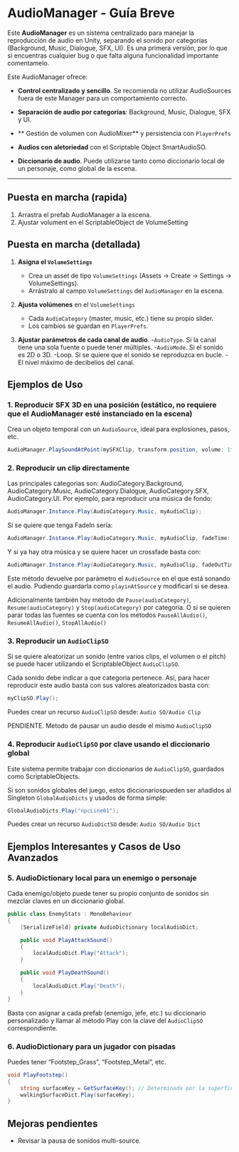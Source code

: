 # AudioManager - Guía Breve

Este **AudioManager** es un sistema centralizado para manejar la reproducción de audio en Unity, separando el sonido por categorías (Background, Music, Dialogue, SFX, UI). Es una primera versión, por lo que si encuentras cualquier bug o que falta alguna funcionalidad importante comentamelo.

Este AudioManager ofrece:
- **Control centralizado y sencillo**. Se recomienda no utilizar AudioSources fuera de este Manager para un comportamiento correcto.
- **Separación de audio por categorías**: Background, Music, Dialogue, SFX y UI.
- ** Gestión de volumen con AudioMixer** y persistencia con `PlayerPrefs`

- **Audios con aletoriedad** con el Scriptable Object SmartAudioSO.
- **Diccionario de audio**. Puede utilizarse tanto como diccionario local de un personaje, como global de la escena.

---

## Puesta en marcha (rapida)
1. Arrastra el prefab AudioManager a la escena.
2. Ajustar volument en el ScriptableObject de VolumeSetting

## Puesta en marcha (detallada)

1. **Asigna el `VolumeSettings`**  
   - Crea un asset de tipo `VolumeSettings` (Assets → Create → Settings → VolumeSettings).  
   - Arrástralo al campo `VolumeSettings` del `AudioManager` en la escena.

2. **Ajusta volúmenes** en el `VolumeSettings`  
   - Cada `AudioCategory` (master, music, etc.) tiene su propio slider.
   - Los cambios se guardan en `PlayerPrefs`.
3. **Ajustar parámetros de cada canal de audio**.
    -`AudioType`. Si la canal tiene una sola fuente o puede tener múltiples.
    -`AudioMode`. Si el sonido es 2D o 3D.
    -Loop. Si se quiere que el sonido se reproduzca en bucle.
    -El nivel máximo de decibelios del canal.

## Ejemplos de Uso

### 1. Reproducir SFX 3D en una posición (estático, no requiere que el AudioManager esté instanciado en la escena)

Crea un objeto temporal con un `AudioSource`, ideal para explosiones, pasos, etc.

~~~~csharp
AudioManager.PlaySoundAtPoint(mySFXClip, transform.position, volume: 1f, pitch: 1f);
~~~~

### 2. Reproducir un clip directamente

Las principales categorias son: AudioCategory.Background, AudioCategory.Music, AudioCategory.Dialogue, AudioCategory.SFX, AudioCategory.UI. Por ejemplo, para reproducir una música de fondo:

~~~~csharp
AudioManager.Instance.Play(AudioCategory.Music, myAudioClip);
~~~~

Si se quiere que tenga FadeIn sería:

~~~~csharp
AudioManager.Instance.Play(AudioCategory.Music, myAudioClip, fadeTime: 5f);
~~~~

Y si ya hay otra música y se quiere hacer un crossfade basta con:

~~~~csharp
AudioManager.Instance.Play(AudioCategory.Music, myAudioClip, fadeOutTime: 5f, fadeInTime: 5f);
~~~~

Este método devuelve por parámetro el `AudioSource` en el que está sonando el audio. Pudiendo guardarla como `playinAtSource` y modificarl si se desea. 

Adicionalmente también hay método de `Pause(audioCategory)`, `Resume(audioCategory)` y `Stop(audioCategory)` por categoria. O si se quieren parar todas las fuentes se cuenta con los métodos `PauseAllAudio()`, `ResumeAllAudio()`, `StopAllAudio()`

### 3. Reproducir un `AudioClipSO`

Si se quiere aleatorizar un sonido (entre varios clips, el volumen o el pitch) se puede hacer utilizando el ScriptableObject `AudioClipSO`.

Cada sonido debe indicar a que categoria pertenece. Así, para hacer reproducir este audio basta con sus valores aleatorizados basta con:

~~~~csharp
myClipSO.Play();
~~~~

Puedes crear un recurso `AudioClipSO` desde: `Audio SO/Audio Clip`

PENDIENTE. Metodo de pausar un audio desde el mismo `AudioClipSO`

### 4. Reproducir `AudioClipSO` por clave usando el diccionario global

Este sistema permite trabajar con diccionarios de `AudioClipSO`, guardados como ScriptableObjects.

Si son sonidos globales del juego, estos diccionariospueden ser añadidos al Singleton `GlobalAudioDicts` y usados de forma simple:

~~~~csharp
GlobalAudioDicts.Play("npcLine01");
~~~~

Puedes crear un recurso `AudioDictSO` desde: `Audio SO/Audio Dict`

## Ejemplos Interesantes y Casos de Uso Avanzados

### 5. AudioDictionary local para un enemigo o personaje

Cada enemigo/objeto puede tener su propio conjunto de sonidos sin mezclar claves en un diccionario global.

~~~~csharp
public class EnemyStats : MonoBehaviour
{
    [SerializeField] private AudioDictionary localAudioDict;

    public void PlayAttackSound()
    {
        localAudioDict.Play("Attack");
    }

    public void PlayDeathSound()
    {
        localAudioDict.Play("Death");
    }
}
~~~~

Basta con asignar a cada prefab (enemigo, jefe, etc.) su diccionario personalizado y llamar al método Play con la clave del `AudioClipSO` correspondiente.

### 6. AudioDictionary para un jugador con pisadas

Puedes tener “Footstep_Grass”, “Footstep_Metal”, etc.

~~~~csharp
void PlayFootstep()
{
    string surfaceKey = GetSurfaceKey(); // Determinada por la superficie actual
    walkingSurfaceDict.Play(surfaceKey);
}
~~~~

## Mejoras pendientes
- Revisar la pausa de sonidos multi-source.